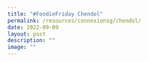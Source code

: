 ```yaml
---
title: "#FoodieFriday Chendol"
permalink: /resources/connexionsg/chendol/
date: 2022-09-09
layout: post
description: ""
image: ""
---
```

